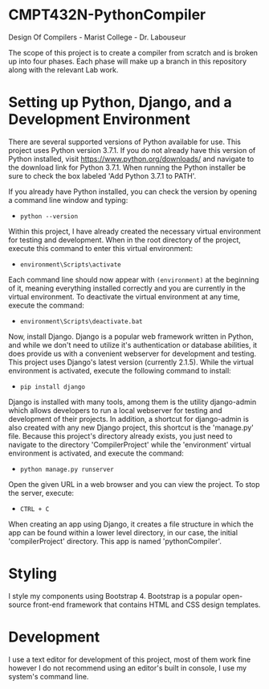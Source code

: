 # CMPT432N-PythonCompiler
Design Of Compilers - Marist College - Dr. Labouseur

The scope of this project is to create a compiler from scratch and is broken up into four phases. Each phase will make up a branch in this repository along with the relevant Lab work.

# Setting up Python, Django, and a Development Environment
There are several supported versions of Python available for use. This project uses Python version 3.7.1. If you do not already have this version of Python installed, visit https://www.python.org/downloads/ and navigate to the download link for Python 3.7.1. When running the Python installer be sure to check the box labeled 'Add Python 3.7.1 to PATH'.

If you already have Python installed, you can check the version by opening a command line window and typing:
- `python --version`

Within this project, I have already created the necessary virtual environment for testing and development. When in the root directory of the project, execute this command to enter this virtual environment:
- `environment\Scripts\activate`

Each command line should now appear with `(environment)` at the beginning of it, meaning everything installed correctly and you are currently in the virtual environment. 
To deactivate the virtual environment at any time, execute the command:
- `environment\Scripts\deactivate.bat` 

Now, install Django. Django is a popular web framework written in Python, and while we don't need to utilize it's authentication or database abilities, it does provide us with a convenient webserver for development and testing. This project uses Django's latest version (currently 2.1.5). While the virtual environment is activated, execute the following command to install:
- `pip install django` 

Django is installed with many tools, among them is the utility django-admin which allows developers to run a local webserver for testing and development of their projects. In addition, a shortcut for django-admin is also created with any new Django project, this shortcut is the 'manage.py' file. Because this project's directory already exists, you just need to navigate to the directory 'CompilerProject' while the 'environment' virtual environment is activated, and execute the command:
- `python manage.py runserver`

Open the given URL in a web browser and you can view the project. To stop the server, execute:
- `CTRL + C`

When creating an app using Django, it creates a file structure in which the app can be found within a lower level directory, in our case, the initial 'compilerProject' directory. This app is named 'pythonCompiler'.

# Styling
I style my components using Bootstrap 4. Bootstrap is a popular open-source front-end framework that contains HTML and CSS design templates.

# Development

I use a text editor for development of this project, most of them work fine however I do not recommend using an editor's built in console, I use my system's command line.
